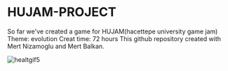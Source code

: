 # HUJAM-PROJECT
So far we've created a game for HUJAM(hacettepe university game jam)
Theme: evolution
Creat time: 72 hours
This github repository created with Mert Nizamoglu and Mert Balkan. 

![healtgif5](https://user-images.githubusercontent.com/43827959/153934730-688a3df5-4d20-4479-8aa7-520cee6ed89a.gif)
